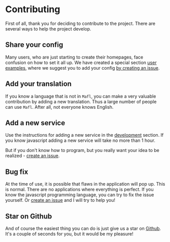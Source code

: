 # Contributing

First of all, thank you for deciding to contribute to the project. There are several ways to help the project develop.

## Share your config

Many users, who are just starting to create their homepages, face confusion on how to set it all up.
We have created a special section [user examples](showcase.md), where we suggest you to add your config [by creating an issue](https://github.com/hywax/mafl/issues/new?assignees=&labels=showcase&projects=&template=showcase.yml&title=%5BSHOWCASE%5D+%3Ctitle%3E).

## Add your translation

If you know a language that is not in `Mafl`, you can make a very valuable contribution by adding a new translation.
Thus a large number of people can use `Mafl`. After all, not everyone knows English.

## Add a new service

Use the instructions for adding a new service in the [development](development.md) section. If you know javascript
adding a new service will take no more than 1 hour.

But if you don't know how to program, but you really want your idea to be realized - [create an issue](https://github.com/hywax/mafl/issues/new?assignees=&labels=feature+request&projects=&template=feature-request.yml&title=%5BFEATURE_REQUEST%5D+%3Ctitle%3E).

## Bug fix

At the time of use, it is possible that flaws in the application will pop up. This is normal. There are no applications where everything is perfect.
If you know the javascript programming language, you can try to fix the issue yourself. Or [create an issue](https://github.com/hywax/mafl/issues/new?assignees=hywax&labels=bug&projects=&template=bug.yml&title=%5BBUG%5D+%3Ctitle%3E)
and I will try to help you!

## Star on Github

And of course the easiest thing you can do is just give us a star on [Github](https://github.com/hywax/mafl).
It's a couple of seconds for you, but it would be my pleasure!
